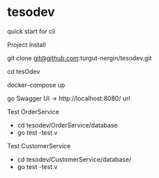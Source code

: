 # tesodev

quick start for cli

Project install

git clone git@github.com:turgut-nergin/tesodev.git

cd tesOdev

docker-compose up

go Swagger UI -> http://localhost:8080/ url

Test OrderService
  - cd tesodev/OrderService/database
  - go test -test.v
  
 Test CustomerService
  - cd tesodev/CustomerService/database/
  - go test -test.v
  
  
